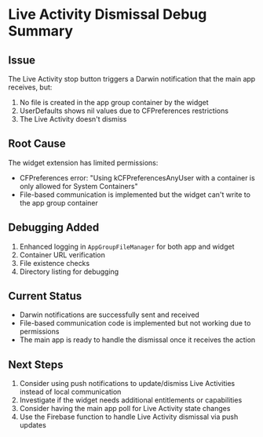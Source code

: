 # Live Activity Dismissal Debug Summary

## Issue
The Live Activity stop button triggers a Darwin notification that the main app receives, but:
1. No file is created in the app group container by the widget
2. UserDefaults shows nil values due to CFPreferences restrictions
3. The Live Activity doesn't dismiss

## Root Cause
The widget extension has limited permissions:
- CFPreferences error: "Using kCFPreferencesAnyUser with a container is only allowed for System Containers"
- File-based communication is implemented but the widget can't write to the app group container

## Debugging Added
1. Enhanced logging in `AppGroupFileManager` for both app and widget
2. Container URL verification
3. File existence checks
4. Directory listing for debugging

## Current Status
- Darwin notifications are successfully sent and received
- File-based communication code is implemented but not working due to permissions
- The main app is ready to handle the dismissal once it receives the action

## Next Steps
1. Consider using push notifications to update/dismiss Live Activities instead of local communication
2. Investigate if the widget needs additional entitlements or capabilities
3. Consider having the main app poll for Live Activity state changes
4. Use the Firebase function to handle Live Activity dismissal via push updates